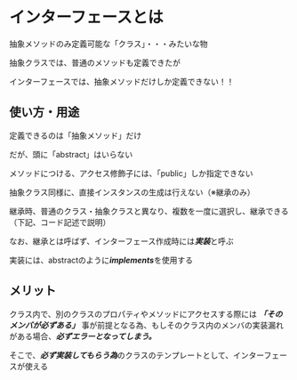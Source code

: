 # インターフェースとは

抽象メソッドのみ定義可能な「クラス」・・・みたいな物

抽象クラスでは、普通のメソッドも定義できたが

インターフェースでは、抽象メソッドだけしか定義できない！！

## 使い方・用途

定義できるのは「抽象メソッド」だけ

だが、頭に「abstract」はいらない

メソッドにつける、アクセス修飾子には、「public」しか指定できない

抽象クラス同様に、直接インスタンスの生成は行えない（※継承のみ）

継承時、普通のクラス・抽象クラスと異なり、複数を一度に選択し、継承できる（下記、コード記述で説明）

なお、継承とは呼ばず、インターフェース作成時には***実装***と呼ぶ

実装には、abstractのように***implements***を使用する

## メリット

クラス内で、別のクラスのプロパティやメソッドにアクセスする際には ***「そのメンバが必ずある」*** 事が前提となる為、もしそのクラス内のメンバの実装漏れがある場合、***必ずエラーとなってしまう。***

そこで、***必ず実装してもらう為***のクラスのテンプレートとして、インターフェースが使える


